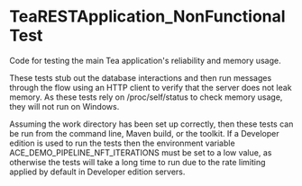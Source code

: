 # TeaRESTApplication_NonFunctionalTest

Code for testing the main Tea application's reliability and memory usage.

These tests stub out the database interactions and then run messages through the flow
using an HTTP client to verify that the server does not leak memory. As these tests
rely on /proc/self/status to check memory usage, they will not run on Windows.

Assuming the work directory has been set up correctly, then these tests can be run from the
command line, Maven build, or the toolkit. If a Developer edition is used to run the tests
then the environment variable ACE_DEMO_PIPELINE_NFT_ITERATIONS must be set to a low value,
as otherwise the tests will take a long time to run due to the rate limiting applied by
default in Developer edition servers.
